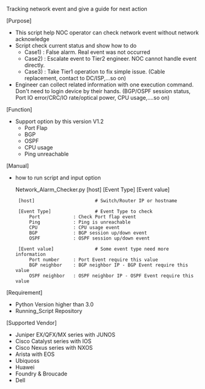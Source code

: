 Tracking network event and give a guide for next action

[Purpose]
 - This script help NOC operator can check network event without network acknowledge
 - Script check current status and show how to do
    - Case1) : False alarm. Real event was not occurred
    - Case2) : Escalate event to Tier2 engineer. NOC cannot handle event directly.
    - Case3) : Take Tier1 operation to fix simple issue. (Cable replacement, contact to DC/ISP,...so on)
 - Engineer can collect related information with one execution command. Don't need to login device by their hands.
 (BGP/OSPF session status, Port IO error/CRC/IO rate/optical power, CPU usage,....so on)

[Function]
 - Support option by this version V1.2
    - Port Flap
    - BGP
    - OSPF
    - CPU usage
    - Ping unreachable
    
[Manual]
 - how to run script and input option 
 
    Network_Alarm_Checker.py [host] [Event Type] [Event value]
    
        [host]                      # Switch/Router IP or hostname
        
        [Event Type]                # Event Type to check
            Port            : Check Port flap event
            Ping            : Ping is unreachable
            CPU             : CPU usage event
            BGP             : BGP session up/down event
            OSPF            : OSPF session up/down event
            
        [Event value]               # Some event type need more information
            Port number     : Port Event require this value
            BGP neighbor    : BGP neighbor IP - BGP Event require this value
            OSPF neighbor   : OSPF neighbor IP - OSPF Event require this value
            
[Requirement]
 - Python Version higher than 3.0
 - Running_Script Repository
 
[Supported Vendor]
 - Juniper EX/QFX/MX series with JUNOS
 - Cisco Catalyst series with IOS
 - Cisco Nexus series with NXOS
 - Arista with EOS
 - Ubiquoss
 - Huawei
 - Foundry & Broucade
 - Dell
